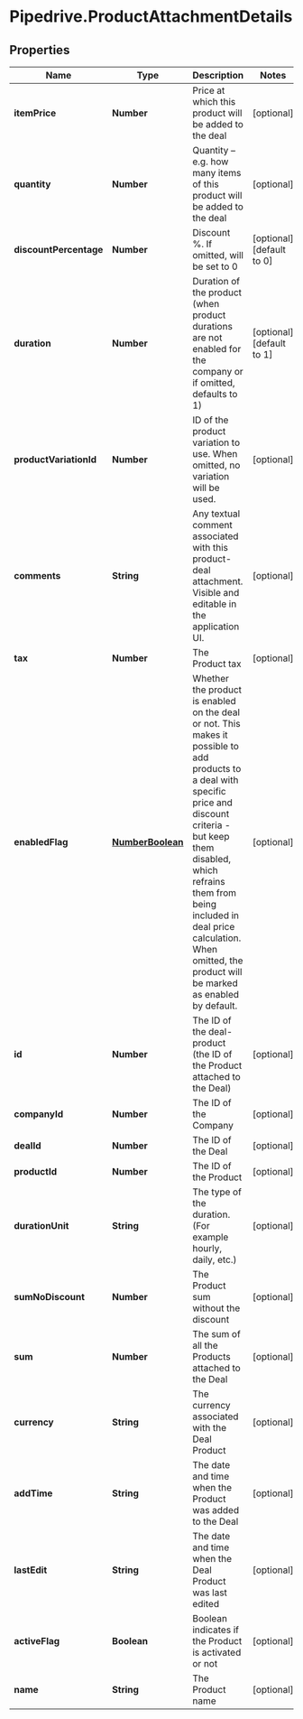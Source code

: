 # Pipedrive.ProductAttachmentDetails

## Properties

Name | Type | Description | Notes
------------ | ------------- | ------------- | -------------
**itemPrice** | **Number** | Price at which this product will be added to the deal | [optional] 
**quantity** | **Number** | Quantity – e.g. how many items of this product will be added to the deal | [optional] 
**discountPercentage** | **Number** | Discount %. If omitted, will be set to 0 | [optional] [default to 0]
**duration** | **Number** | Duration of the product (when product durations are not enabled for the company or if omitted, defaults to 1) | [optional] [default to 1]
**productVariationId** | **Number** | ID of the product variation to use. When omitted, no variation will be used. | [optional] 
**comments** | **String** | Any textual comment associated with this product-deal attachment. Visible and editable in the application UI. | [optional] 
**tax** | **Number** | The Product tax | [optional] 
**enabledFlag** | [**NumberBoolean**](NumberBoolean.md) | Whether the product is enabled on the deal or not. This makes it possible to add products to a deal with specific price and discount criteria - but keep them disabled, which refrains them from being included in deal price calculation. When omitted, the product will be marked as enabled by default. | [optional] 
**id** | **Number** | The ID of the deal-product (the ID of the Product attached to the Deal) | [optional] 
**companyId** | **Number** | The ID of the Company | [optional] 
**dealId** | **Number** | The ID of the Deal | [optional] 
**productId** | **Number** | The ID of the Product | [optional] 
**durationUnit** | **String** | The type of the duration. (For example hourly, daily, etc.) | [optional] 
**sumNoDiscount** | **Number** | The Product sum without the discount | [optional] 
**sum** | **Number** | The sum of all the Products attached to the Deal | [optional] 
**currency** | **String** | The currency associated with the Deal Product | [optional] 
**addTime** | **String** | The date and time when the Product was added to the Deal | [optional] 
**lastEdit** | **String** | The date and time when the Deal Product was last edited | [optional] 
**activeFlag** | **Boolean** | Boolean indicates if the Product is activated or not | [optional] 
**name** | **String** | The Product name | [optional] 


